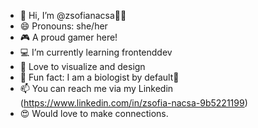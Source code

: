 - 👋 Hi, I’m @zsofianacsa🏳️‍🌈
- 😄 Pronouns: she/her
- 🎮 A proud gamer here!
- 💻 I’m currently learning frontenddev
- 📱 Love to visualize and design
- 🐛 Fun fact: I am a biologist by default🌱 
- 📫 You can reach me via my Linkedin (https://www.linkedin.com/in/zsofia-nacsa-9b5221199)
- 😍 Would love to make connections.

<!---
zsofianacsa/zsofianacsa is a ✨ special ✨ repository because its `README.md` (this file) appears on your GitHub profile.
You can click the Preview link to take a look at your changes.
--->
